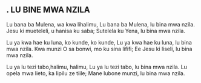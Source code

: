 ## . LU BINE MWA NZILA

Lu bana ba Mulena, wa kwa lihalimu,
Lu bana ba Mulena, lu bina mwa nzila.
Jesu ki mueteleli, u hanisa ku saba;
Sutelela ku Yena, lu bina mwa nzila.


Lu ya kwa hae ku luna, ko kunde, ko kunde,
Lu ya kwa hae ku luna, lu bina mwa nzila.
Kwa munzi O sa bonwi, mo ku sina lififi;
Ee Jesu ki liseli, lu bina mwa nzila.


Lu ya lu tezi tabo,halimu, halimu,
Lu ya lu tezi tabo, lu bina mwa nzila.
Lu opela mwa lieto, ka lipilu ze tiile;
Mane lubone munzi, lu bina mwa nzila.



